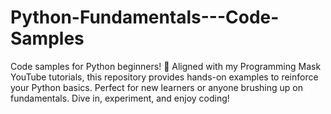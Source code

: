 # Python-Fundamentals---Code-Samples
Code samples for Python beginners! 🐍 Aligned with my Programming Mask YouTube tutorials, this repository provides hands-on examples to reinforce your Python basics. Perfect for new learners or anyone brushing up on fundamentals. Dive in, experiment, and enjoy coding!
